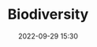 ---
title: Biodiversity
type: Panel
date: '2022-09-29 15:30'
room: The South Hub
lead: Present and future potential of EO data for biodiversity conservation decision support. How can EO data together with in situ data can be transformed into conservation intelligence directly applicable to stakeholders from national to local levels? How can open data and international public-private partnerships support the transformational change needed to reverse the current trend of biodiversity loss? What are the main opportunities and challenges to make this change a reality?


people:
    moderators:
        - Yana Gevorgyan
    speakers:
        - Healy Hamilton, PhD
        - Susana Rodriguez-Buriticá, PhD
        - Andria Rosado
        
---